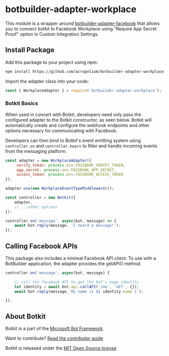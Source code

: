 # botbuilder-adapter-workplace
This module is a wrapper around [botbuilder-adapter-facebook](https://github.com/howdyai/botkit/tree/main/packages/botbuilder-adapter-facebook) that allows you to connect botkit to Facebook Workplace using "Require App Secret Proof" option in Custom Integration Settings.

## Install Package

Add this package to your project using npm:

```bash
npm install https://github.com/acropolium/botbuilder-adapter-workplace
```

Import the adapter class into your code:

```javascript
const { WorkplaceAdapter } = require('botbuilder-adapter-workplace');
```

### Botkit Basics

When used in concert with Botkit, developers need only pass the configured adapter to the Botkit constructor, as seen below. Botkit will automatically create and configure the webhook endpoints and other options necessary for communicating with Facebook.

Developers can then bind to Botkit's event emitting system using `controller.on` and `controller.hears` to filter and handle incoming events from the messaging platform.

```javascript
const adapter = new WorkplaceAdapter({
     verify_token: process.env.FACEBOOK_VERIFY_TOKEN,
     app_secret: process.env.FACEBOOK_APP_SECRET,
     access_token: process.env.FACEBOOK_ACCESS_TOKEN
});

adapter.use(new WorkplaceEventTypeMiddleware());

const controller = new Botkit({
    adapter,
    // ...other options
});

controller.on('message', async(bot, message) => {
    await bot.reply(message, 'I heard a message!');
});
```

## Calling Facebook APIs

This package also includes a minimal Facebook API client. To use with a BotBuilder application, the adapter provides the getAPI() method.

```javascript
controller.on('message', async(bot, message) {

    // call the facebook API to get the bot's page identity
    let identity = await bot.api.callAPI('/me', 'GET', {});
    await bot.reply(message,`My name is ${ identity.name }`);

});
```

## About Botkit

Botkit is a part of the [Microsoft Bot Framework](https://dev.botframework.com).

Want to contribute? [Read the contributor guide](https://github.com/howdyai/botkit/blob/master/CONTRIBUTING.md)

Botkit is released under the [MIT Open Source license](https://github.com/howdyai/botkit/blob/master/LICENSE.md)
